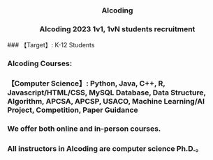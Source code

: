 <h3 style="text-align: center;">AIcoding</h3>
<h3 style="text-align: center;">AIcoding 2023 1v1, 1vN students recruitment</h3>
### 【Target】: K-12 Students

### AIcoding Courses:
### 【Computer Science】: Python, Java, C++, R, Javascript/HTML/CSS, MySQL Database, Data Structure, Algorithm, APCSA, APCSP, USACO, Machine Learning/AI Project, Competition, Paper Guidance
### We offer both online and in-person courses.
### All instructors in AIcoding are computer science Ph.D.。

